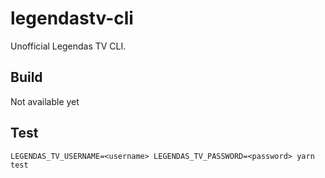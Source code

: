 # legendastv-cli

Unofficial Legendas TV CLI.

## Build

Not available yet

## Test

```
LEGENDAS_TV_USERNAME=<username> LEGENDAS_TV_PASSWORD=<password> yarn test
```